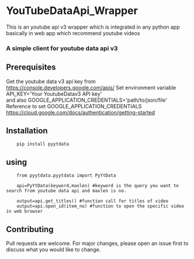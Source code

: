 # YouTubeDataApi_Wrapper 
This is an youtube api v3 wrapper which is integrated in any python app basically in web app which recommend youtube videos
### A simple client for youtube data api v3 

## Prerequisites
Get the youtube data v3 api key from https://console.developers.google.com/apis/
Set environment variable API_KEY='Your YoutubeDatav3 API key' </br>
and also GOOGLE_APPLICATION_CREDENTIALS='path/to/json/file' </br>
Reference to set GOOGLE_APPLICATION_CREDENTIALS
https://cloud.google.com/docs/authentication/getting-started  

## Installation

        pip install pyytdata

## using

        
        from pyytdata.pyytdata import PyYtData

        api=PyYtData(keyword,maxlen) #keyword is the query you want to search from youtube data api and maxlen is no.

        output=api.get_titles() #function call for titles of video
        output=api.open_id(item_no) #function to open the specific video in web browser 




## Contributing
Pull requests are welcome. For major changes, please open an issue first to discuss what you would like to change.

